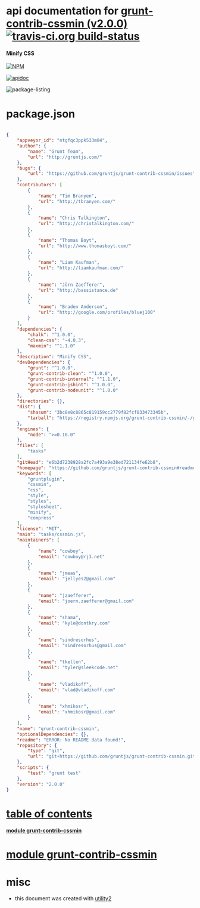 # api documentation for  [grunt-contrib-cssmin (v2.0.0)](https://github.com/gruntjs/grunt-contrib-cssmin#readme)  [![travis-ci.org build-status](https://api.travis-ci.org/npmdoc/node-npmdoc-grunt-contrib-cssmin.svg)](https://travis-ci.org/npmdoc/node-npmdoc-grunt-contrib-cssmin)
#### Minify CSS

[![NPM](https://nodei.co/npm/grunt-contrib-cssmin.png?downloads=true)](https://www.npmjs.com/package/grunt-contrib-cssmin)

[![apidoc](https://npmdoc.github.io/node-npmdoc-grunt-contrib-cssmin/build/screen-capture.buildNpmdoc.browser._2Fhome_2Ftravis_2Fbuild_2Fnpmdoc_2Fnode-npmdoc-grunt_contrib_cssmin_2Ftmp_2Fbuild_2Fapidoc.html.png)](https://npmdoc.github.io/node-npmdoc-grunt-contrib-cssmin/build..beta..travis-ci.org/apidoc.html)

![package-listing](https://npmdoc.github.io/node-npmdoc-grunt-contrib-cssmin/build/screen-capture.npmPackageListing.svg)



# package.json

```json

{
    "appveyor_id": "ntgfqc3ppk533m84",
    "author": {
        "name": "Grunt Team",
        "url": "http://gruntjs.com/"
    },
    "bugs": {
        "url": "https://github.com/gruntjs/grunt-contrib-cssmin/issues"
    },
    "contributors": [
        {
            "name": "Tim Branyen",
            "url": "http://tbranyen.com/"
        },
        {
            "name": "Chris Talkington",
            "url": "http://christalkington.com/"
        },
        {
            "name": "Thomas Boyt",
            "url": "http://www.thomasboyt.com/"
        },
        {
            "name": "Liam Kaufman",
            "url": "http://liamkaufman.com/"
        },
        {
            "name": "Jörn Zaefferer",
            "url": "http://bassistance.de"
        },
        {
            "name": "Braden Anderson",
            "url": "http://google.com/profiles/bluej100"
        }
    ],
    "dependencies": {
        "chalk": "^1.0.0",
        "clean-css": "~4.0.3",
        "maxmin": "^1.1.0"
    },
    "description": "Minify CSS",
    "devDependencies": {
        "grunt": "^1.0.0",
        "grunt-contrib-clean": "^1.0.0",
        "grunt-contrib-internal": "^1.1.0",
        "grunt-contrib-jshint": "^1.0.0",
        "grunt-contrib-nodeunit": "^1.0.0"
    },
    "directories": {},
    "dist": {
        "shasum": "3bc8e8c8865c819159cc2779f82fcf833473345b",
        "tarball": "https://registry.npmjs.org/grunt-contrib-cssmin/-/grunt-contrib-cssmin-2.0.0.tgz"
    },
    "engines": {
        "node": ">=0.10.0"
    },
    "files": [
        "tasks"
    ],
    "gitHead": "e6b2d7238928a2fc7a493a9e38ed721134fe62b8",
    "homepage": "https://github.com/gruntjs/grunt-contrib-cssmin#readme",
    "keywords": [
        "gruntplugin",
        "cssmin",
        "css",
        "style",
        "styles",
        "stylesheet",
        "minify",
        "compress"
    ],
    "license": "MIT",
    "main": "tasks/cssmin.js",
    "maintainers": [
        {
            "name": "cowboy",
            "email": "cowboy@rj3.net"
        },
        {
            "name": "jmeas",
            "email": "jellyes2@gmail.com"
        },
        {
            "name": "jzaefferer",
            "email": "joern.zaefferer@gmail.com"
        },
        {
            "name": "shama",
            "email": "kyle@dontkry.com"
        },
        {
            "name": "sindresorhus",
            "email": "sindresorhus@gmail.com"
        },
        {
            "name": "tkellen",
            "email": "tyler@sleekcode.net"
        },
        {
            "name": "vladikoff",
            "email": "vlad@vladikoff.com"
        },
        {
            "name": "xhmikosr",
            "email": "xhmikosr@gmail.com"
        }
    ],
    "name": "grunt-contrib-cssmin",
    "optionalDependencies": {},
    "readme": "ERROR: No README data found!",
    "repository": {
        "type": "git",
        "url": "git+https://github.com/gruntjs/grunt-contrib-cssmin.git"
    },
    "scripts": {
        "test": "grunt test"
    },
    "version": "2.0.0"
}
```



# <a name="apidoc.tableOfContents"></a>[table of contents](#apidoc.tableOfContents)

#### [module grunt-contrib-cssmin](#apidoc.module.grunt-contrib-cssmin)



# <a name="apidoc.module.grunt-contrib-cssmin"></a>[module grunt-contrib-cssmin](#apidoc.module.grunt-contrib-cssmin)



# misc
- this document was created with [utility2](https://github.com/kaizhu256/node-utility2)
